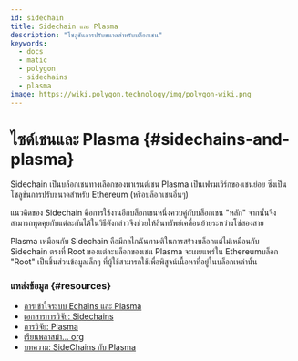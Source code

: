 ```yaml
---
id: sidechain
title: Sidechain และ Plasma
description: "โซลูชันการปรับขนาดสำหรับบล็อกเชน"
keywords:
  - docs
  - matic
  - polygon
  - sidechains
  - plasma
image: https://wiki.polygon.technology/img/polygon-wiki.png
---
```


# ไซด์เชนและ Plasma {#sidechains-and-plasma}

Sidechain เป็นบล็อกเชนทางเลือกของพาเรนต์เชน Plasma เป็นเฟรมเวิร์กของเชนย่อย ซึ่งเป็นโซลูชันการปรับขนาดสำหรับ Ethereum (หรือบล็อกเชนอื่นๆ)

แนวคิดของ Sidechain คือการใช้งานอีกบล็อกเชนหนึ่งควบคู่กับบล็อกเชน "หลัก" จากนั้นจึงสามารถพูดคุยกับแต่ละกันได้ในวิธีดังกล่าวจึงช่วยให้สินทรัพย์เคลื่อนย้ายระหว่างโซ่สองสาย

Plasma เหมือนกับ Sidechain คือมีกลไกฉันทามติในการสร้างบล็อกแต่ไม่เหมือนกับ Sidechain ตรงที่ Root ของแต่ละบล็อกของเชน Plasma จะเผยแพร่ใน Ethereumบล็อก "Root" เป็นชิ้นส่วนข้อมูลเล็กๆ ที่ผู้ใช้สามารถใช้เพื่อพิสูจน์เนื้อหาที่อยู่ในบล็อกเหล่านั้น

### แหล่งข้อมูล {#resources}

- [การเข้าใจระบบ Echains และ Plasma](https://docs.plasma.group/en/latest/src/plasma/sidechains.html)
- [เอกสารการวิจัย: Sidechains](https://blockstream.com/sidechains.pdf)
- [การวิจัย: Plasma](http://plasma.io/)
- [เรียนพลาสม่า... org](https://www.learnplasma.org/en/learn/)
- [บทความ: SideChains กับ Plasma](https://medium.com/swlh/a-comparative-analysis-of-sidechains-plasma-and-sharding-8152f6b51a31)